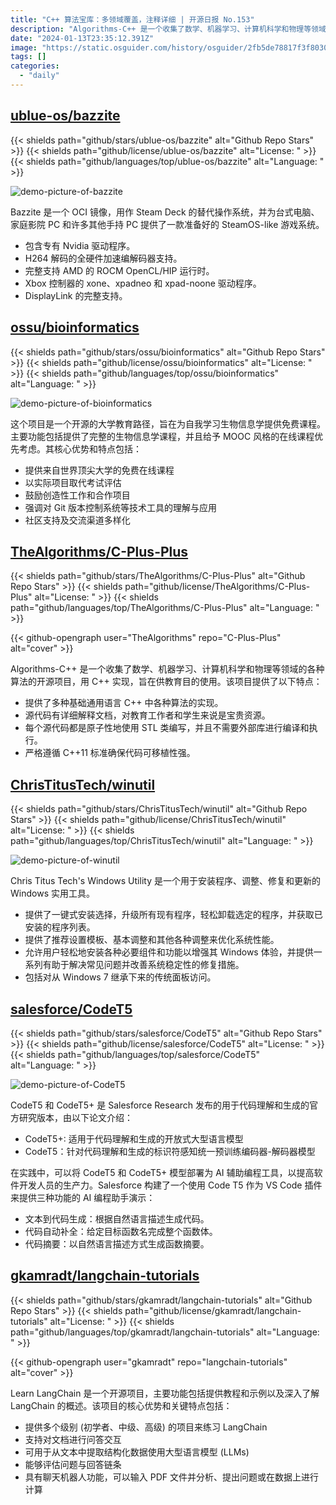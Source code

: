 ```yaml
---
title: "C++ 算法宝库：多领域覆盖，注释详细 | 开源日报 No.153"
description: "Algorithms-C++ 是一个收集了数学、机器学习、计算机科学和物理等领域算法的开源项目。它用 C++ 实现，旨在供教育目的使用。项目提供了多种基础通用语言 C++ 中各种算法的实现，源代码有详细解释文档，对教育工作者和学生来说是宝贵资源。每个源代码都是原子性地使用 STL 类编写，不需要外部库进行编译和执行。严格遵循 C++11 标准，确保代码的可移植性强。"
date: "2024-01-13T23:35:12.391Z"
image: "https://static.osguider.com/history/osguider/2fb5de78817f3f8030eb25c214d191a0.png"
tags: []
categories:
  - "daily"
---
```


## [ublue-os/bazzite](https://github.com/ublue-os/bazzite)

{{< shields path="github/stars/ublue-os/bazzite" alt="Github Repo Stars" >}} {{< shields path="github/license/ublue-os/bazzite" alt="License: " >}} {{< shields path="github/languages/top/ublue-os/bazzite" alt="Language: " >}}

![demo-picture-of-bazzite](https://static.osguider.com/history/2024/2b36d17ccdbb7143a2182db60205cbdc.png)

Bazzite 是一个 OCI 镜像，用作 Steam Deck 的替代操作系统，并为台式电脑、家庭影院 PC 和许多其他手持 PC 提供了一款准备好的 SteamOS-like 游戏系统。

- 包含专有 Nvidia 驱动程序。
- H264 解码的全硬件加速编解码器支持。
- 完整支持 AMD 的 ROCM OpenCL/HIP 运行时。
- Xbox 控制器的 xone、xpadneo 和 xpad-noone 驱动程序。
- DisplayLink 的完整支持。
  
## [ossu/bioinformatics](https://github.com/ossu/bioinformatics)

{{< shields path="github/stars/ossu/bioinformatics" alt="Github Repo Stars" >}} {{< shields path="github/license/ossu/bioinformatics" alt="License: " >}} {{< shields path="github/languages/top/ossu/bioinformatics" alt="Language: " >}}

![demo-picture-of-bioinformatics](https://static.osguider.com/history/2024/b67db7af01425a71d2a9944f0cba9270.png)

这个项目是一个开源的大学教育路径，旨在为自我学习生物信息学提供免费课程。主要功能包括提供了完整的生物信息学课程，并且给予 MOOC 风格的在线课程优先考虑。其核心优势和特点包括：

- 提供来自世界顶尖大学的免费在线课程
- 以实际项目取代考试评估
- 鼓励创造性工作和合作项目
- 强调对 Git 版本控制系统等技术工具的理解与应用
- 社区支持及交流渠道多样化
  
## [TheAlgorithms/C-Plus-Plus](https://github.com/TheAlgorithms/C-Plus-Plus)

{{< shields path="github/stars/TheAlgorithms/C-Plus-Plus" alt="Github Repo Stars" >}} {{< shields path="github/license/TheAlgorithms/C-Plus-Plus" alt="License: " >}} {{< shields path="github/languages/top/TheAlgorithms/C-Plus-Plus" alt="Language: " >}}

{{< github-opengraph user="TheAlgorithms" repo="C-Plus-Plus" alt="cover" >}}

Algorithms-C++ 是一个收集了数学、机器学习、计算机科学和物理等领域的各种算法的开源项目，用 C++ 实现，旨在供教育目的使用。该项目提供了以下特点：

- 提供了多种基础通用语言 C++ 中各种算法的实现。
- 源代码有详细解释文档，对教育工作者和学生来说是宝贵资源。
- 每个源代码都是原子性地使用 STL 类编写，并且不需要外部库进行编译和执行。
- 严格遵循 C++11 标准确保代码可移植性强。
  
## [ChrisTitusTech/winutil](https://github.com/ChrisTitusTech/winutil)

{{< shields path="github/stars/ChrisTitusTech/winutil" alt="Github Repo Stars" >}} {{< shields path="github/license/ChrisTitusTech/winutil" alt="License: " >}} {{< shields path="github/languages/top/ChrisTitusTech/winutil" alt="Language: " >}}

![demo-picture-of-winutil](https://static.osguider.com/history/osguider/de01fcd5fe615e899ffd4e869fc082f3.png)

Chris Titus Tech's Windows Utility 是一个用于安装程序、调整、修复和更新的 Windows 实用工具。

- 提供了一键式安装选择，升级所有现有程序，轻松卸载选定的程序，并获取已安装的程序列表。
- 提供了推荐设置模板、基本调整和其他各种调整来优化系统性能。
- 允许用户轻松地安装各种必要组件和功能以增强其 Windows 体验，并提供一系列有助于解决常见问题并改善系统稳定性的修复措施。
- 包括对从 Windows 7 继承下来的传统面板访问。
  
## [salesforce/CodeT5](https://github.com/salesforce/CodeT5)

{{< shields path="github/stars/salesforce/CodeT5" alt="Github Repo Stars" >}} {{< shields path="github/license/salesforce/CodeT5" alt="License: " >}} {{< shields path="github/languages/top/salesforce/CodeT5" alt="Language: " >}}

![demo-picture-of-CodeT5](https://static.osguider.com/history/osguider/a1e03615a97433402a2be73b65155139.gif)

CodeT5 和 CodeT5+ 是 Salesforce Research 发布的用于代码理解和生成的官方研究版本，由以下论文介绍：

- CodeT5+: 适用于代码理解和生成的开放式大型语言模型
- CodeT5：针对代码理解和生成的标识符感知统一预训练编码器-解码器模型

在实践中，可以将 CodeT5 和 CodeT5+ 模型部署为 AI 辅助编程工具，以提高软件开发人员的生产力。Salesforce 构建了一个使用 Code T5 作为 VS Code 插件来提供三种功能的 AI 编程助手演示：

- 文本到代码生成：根据自然语言描述生成代码。
- 代码自动补全：给定目标函数名完成整个函数体。
- 代码摘要：以自然语言描述方式生成函数摘要。
  
## [gkamradt/langchain-tutorials](https://github.com/gkamradt/langchain-tutorials)

{{< shields path="github/stars/gkamradt/langchain-tutorials" alt="Github Repo Stars" >}} {{< shields path="github/license/gkamradt/langchain-tutorials" alt="License: " >}} {{< shields path="github/languages/top/gkamradt/langchain-tutorials" alt="Language: " >}}

{{< github-opengraph user="gkamradt" repo="langchain-tutorials" alt="cover" >}}

Learn LangChain 是一个开源项目，主要功能包括提供教程和示例以及深入了解 LangChain 的概述。该项目的核心优势和关键特点包括：

- 提供多个级别 (初学者、中级、高级) 的项目来练习 LangChain
- 支持对文档进行问答交互
- 可用于从文本中提取结构化数据使用大型语言模型 (LLMs)
- 能够评估问题与回答链条
- 具有聊天机器人功能，可以输入 PDF 文件并分析、提出问题或在数据上进行计算
  
